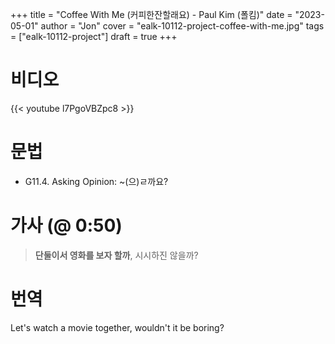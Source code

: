 +++
title  = "Coffee With Me (커피한잔할래요) - Paul Kim (폴킴)"
date   = "2023-05-01"
author = "Jon"
cover  = "ealk-10112-project-coffee-with-me.jpg"
tags   = ["ealk-10112-project"]
draft  = true
+++

# 비디오

{{< youtube l7PgoVBZpc8 >}}

# 문법

- G11.4. Asking Opinion: ~(으)ㄹ까요?

# 가사 (@ 0:50)

> **단둘이서 영화를 보자 할까**, 시시하진 않을까?

# 번역

Let's watch a movie together, wouldn't it be boring?
